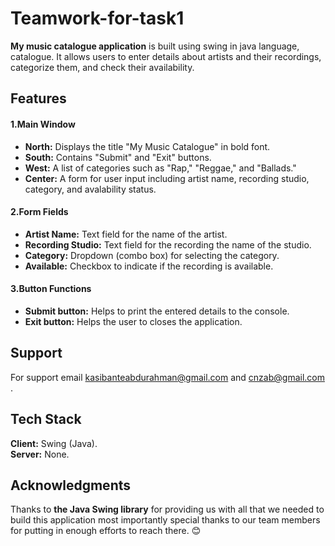 # Teamwork-for-task1
**My music catalogue application** is built using swing in java language, catalogue. It allows users to enter details about artists and their recordings, categorize them, and check their availability.

## **Features**

#### 1.Main Window
* **North:** Displays the title "My Music Catalogue" in bold font.
* **South:** Contains "Submit" and "Exit" buttons.
* **West:** A list of categories such as "Rap," "Reggae," and "Ballads."
* **Center:** A form for user input including artist name, recording studio, category, and avalability status.

#### 2.Form Fields
* **Artist Name:** Text field for the name of the artist.
* **Recording Studio:** Text field for the recording  the name of the studio.
* **Category:** Dropdown (combo box) for selecting the category.
* **Available:** Checkbox to indicate if the recording is available.

#### 3.Button Functions
* **Submit button:** Helps to print the entered details to the console.
* **Exit button:** Helps the user to closes the application.

## **Support**
For support email kasibanteabdurahman@gmail.com and cnzab@gmail.com .

## **Tech Stack**

**Client:** Swing (Java).  
**Server:** None.

## **Acknowledgments**
Thanks to **the Java Swing library** for providing us with all that we needed to build this application most importantly special thanks to our team members for putting in enough efforts to reach there. 😊
